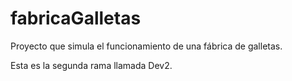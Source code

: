 # fabricaGalletas
Proyecto que simula el funcionamiento de una fábrica de galletas. 

Esta es la segunda rama llamada Dev2.
